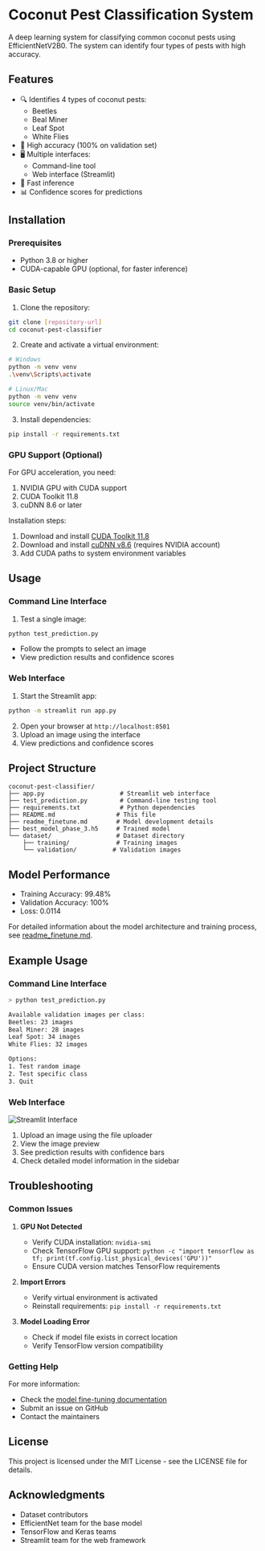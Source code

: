 # Coconut Pest Classification System

A deep learning system for classifying common coconut pests using EfficientNetV2B0. The system can identify four types of pests with high accuracy.

## Features

- 🔍 Identifies 4 types of coconut pests:
  - Beetles
  - Beal Miner
  - Leaf Spot
  - White Flies
- 🎯 High accuracy (100% on validation set)
- 🖥️ Multiple interfaces:
  - Command-line tool
  - Web interface (Streamlit)
- 🚀 Fast inference
- 📊 Confidence scores for predictions

## Installation

### Prerequisites

- Python 3.8 or higher
- CUDA-capable GPU (optional, for faster inference)

### Basic Setup

1. Clone the repository:
```bash
git clone [repository-url]
cd coconut-pest-classifier
```

2. Create and activate a virtual environment:
```bash
# Windows
python -m venv venv
.\venv\Scripts\activate

# Linux/Mac
python -m venv venv
source venv/bin/activate
```

3. Install dependencies:
```bash
pip install -r requirements.txt
```

### GPU Support (Optional)

For GPU acceleration, you need:
1. NVIDIA GPU with CUDA support
2. CUDA Toolkit 11.8
3. cuDNN 8.6 or later

Installation steps:
1. Download and install [CUDA Toolkit 11.8](https://developer.nvidia.com/cuda-11-8-0-download-archive)
2. Download and install [cuDNN v8.6](https://developer.nvidia.com/cudnn) (requires NVIDIA account)
3. Add CUDA paths to system environment variables

## Usage

### Command Line Interface

1. Test a single image:
```bash
python test_prediction.py
```
- Follow the prompts to select an image
- View prediction results and confidence scores

### Web Interface

1. Start the Streamlit app:
```bash
python -m streamlit run app.py
```
2. Open your browser at `http://localhost:8501`
3. Upload an image using the interface
4. View predictions and confidence scores

## Project Structure

```
coconut-pest-classifier/
├── app.py                     # Streamlit web interface
├── test_prediction.py         # Command-line testing tool
├── requirements.txt           # Python dependencies
├── README.md                 # This file
├── readme_finetune.md        # Model development details
├── best_model_phase_3.h5     # Trained model
└── dataset/                  # Dataset directory
    ├── training/             # Training images
    └── validation/          # Validation images
```

## Model Performance

- Training Accuracy: 99.48%
- Validation Accuracy: 100%
- Loss: 0.0114

For detailed information about the model architecture and training process, see [readme_finetune.md](readme_finetune.md).

## Example Usage

### Command Line Interface
```bash
> python test_prediction.py

Available validation images per class:
Beetles: 23 images
Beal Miner: 28 images
Leaf Spot: 34 images
White Flies: 32 images

Options:
1. Test random image
2. Test specific class
3. Quit
```

### Web Interface
![Streamlit Interface](screenshots/streamlit_interface.png)
1. Upload an image using the file uploader
2. View the image preview
3. See prediction results with confidence bars
4. Check detailed model information in the sidebar

## Troubleshooting

### Common Issues

1. **GPU Not Detected**
   - Verify CUDA installation: `nvidia-smi`
   - Check TensorFlow GPU support: `python -c "import tensorflow as tf; print(tf.config.list_physical_devices('GPU'))"`
   - Ensure CUDA version matches TensorFlow requirements

2. **Import Errors**
   - Verify virtual environment is activated
   - Reinstall requirements: `pip install -r requirements.txt`

3. **Model Loading Error**
   - Check if model file exists in correct location
   - Verify TensorFlow version compatibility

### Getting Help

For more information:
- Check the [model fine-tuning documentation](readme_finetune.md)
- Submit an issue on GitHub
- Contact the maintainers

## License

This project is licensed under the MIT License - see the LICENSE file for details.

## Acknowledgments

- Dataset contributors
- EfficientNet team for the base model
- TensorFlow and Keras teams
- Streamlit team for the web framework